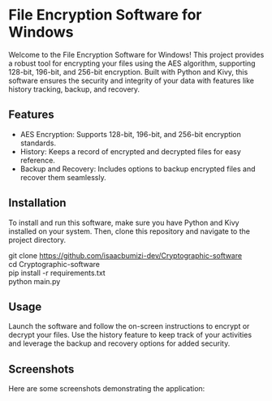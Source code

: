 # **File Encryption Software for Windows**

Welcome to the File Encryption Software for Windows! This project provides a robust tool for encrypting your files using the AES algorithm, 
supporting 128-bit, 196-bit, and 256-bit encryption. Built with Python and Kivy, this software ensures the security and integrity of your data with features like history tracking,
backup, and recovery.

## **Features**

- AES Encryption: Supports 128-bit, 196-bit, and 256-bit encryption standards.
- History: Keeps a record of encrypted and decrypted files for easy reference.
- Backup and Recovery: Includes options to backup encrypted files and recover them seamlessly.

## **Installation**

To install and run this software, make sure you have Python and Kivy installed on your system. Then, clone this repository and navigate to the project directory.  

git clone https://github.com/isaacbumizi-dev/Cryptographic-software  
cd Cryptographic-software  
pip install -r requirements.txt  
python main.py  

## **Usage**

Launch the software and follow the on-screen instructions to encrypt or decrypt your files. Use the history feature to keep track of your activities 
and leverage the backup and recovery options for added security.

## **Screenshots**
Here are some screenshots demonstrating the application:
